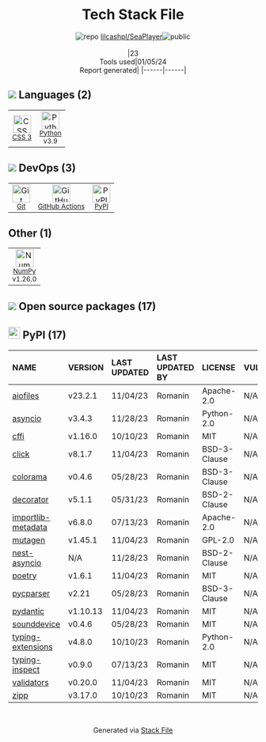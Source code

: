 <!--
&lt;--- Readme.md Snippet without images Start ---&gt;
## Tech Stack
lilcashpl/SeaPlayer is built on the following main stack:

- [Python](https://www.python.org) – Languages
- [NumPy](http://www.numpy.org/) – Data Science Tools
- [GitHub Actions](https://github.com/features/actions) – Continuous Integration

Full tech stack [here](/techstack.md)

&lt;--- Readme.md Snippet without images End ---&gt;

&lt;--- Readme.md Snippet with images Start ---&gt;
## Tech Stack
lilcashpl/SeaPlayer is built on the following main stack:

- <img width='25' height='25' src='https://img.stackshare.io/service/993/pUBY5pVj.png' alt='Python'/> [Python](https://www.python.org) – Languages
- <img width='25' height='25' src='https://img.stackshare.io/service/2179/default_332f874a2edb2686f578aa6389313efcea1eec41.png' alt='NumPy'/> [NumPy](http://www.numpy.org/) – Data Science Tools
- <img width='25' height='25' src='https://img.stackshare.io/service/11563/actions.png' alt='GitHub Actions'/> [GitHub Actions](https://github.com/features/actions) – Continuous Integration

Full tech stack [here](/techstack.md)

&lt;--- Readme.md Snippet with images End ---&gt;
-->
<div align="center">

# Tech Stack File
![](https://img.stackshare.io/repo.svg "repo") [lilcashpl/SeaPlayer](https://github.com/lilcashpl/SeaPlayer)![](https://img.stackshare.io/public_badge.svg "public")
<br/><br/>
|23<br/>Tools used|01/05/24 <br/>Report generated|
|------|------|
</div>

## <img src='https://img.stackshare.io/languages.svg'/> Languages (2)
<table><tr>
  <td align='center'>
  <img width='36' height='36' src='https://img.stackshare.io/service/6727/css.png' alt='CSS 3'>
  <br>
  <sub><a href="https://developer.mozilla.org/en-US/docs/Web/CSS/CSS3">CSS 3</a></sub>
  <br>
  <sub></sub>
</td>

<td align='center'>
  <img width='36' height='36' src='https://img.stackshare.io/service/993/pUBY5pVj.png' alt='Python'>
  <br>
  <sub><a href="https://www.python.org">Python</a></sub>
  <br>
  <sub>v3.9</sub>
</td>

</tr>
</table>

## <img src='https://img.stackshare.io/devops.svg'/> DevOps (3)
<table><tr>
  <td align='center'>
  <img width='36' height='36' src='https://img.stackshare.io/service/1046/git.png' alt='Git'>
  <br>
  <sub><a href="http://git-scm.com/">Git</a></sub>
  <br>
  <sub></sub>
</td>

<td align='center'>
  <img width='36' height='36' src='https://img.stackshare.io/service/11563/actions.png' alt='GitHub Actions'>
  <br>
  <sub><a href="https://github.com/features/actions">GitHub Actions</a></sub>
  <br>
  <sub></sub>
</td>

<td align='center'>
  <img width='36' height='36' src='https://img.stackshare.io/service/12572/-RIWgodF_400x400.jpg' alt='PyPI'>
  <br>
  <sub><a href="https://pypi.org/">PyPI</a></sub>
  <br>
  <sub></sub>
</td>

</tr>
</table>

## Other (1)
<table><tr>
  <td align='center'>
  <img width='36' height='36' src='https://img.stackshare.io/service/2179/default_332f874a2edb2686f578aa6389313efcea1eec41.png' alt='NumPy'>
  <br>
  <sub><a href="http://www.numpy.org/">NumPy</a></sub>
  <br>
  <sub>v1.26.0</sub>
</td>

</tr>
</table>


## <img src='https://img.stackshare.io/group.svg' /> Open source packages (17)</h2>

## <img width='24' height='24' src='https://img.stackshare.io/service/12572/-RIWgodF_400x400.jpg'/> PyPI (17)

|NAME|VERSION|LAST UPDATED|LAST UPDATED BY|LICENSE|VULNERABILITIES|
|:------|:------|:------|:------|:------|:------|
|[aiofiles](https://pypi.org/project/aiofiles)|v23.2.1|11/04/23|Romanin |Apache-2.0|N/A|
|[asyncio](https://pypi.org/project/asyncio)|v3.4.3|11/28/23|Romanin |Python-2.0|N/A|
|[cffi](https://pypi.org/project/cffi)|v1.16.0|10/10/23|Romanin |MIT|N/A|
|[click](https://pypi.org/project/click)|v8.1.7|11/04/23|Romanin |BSD-3-Clause|N/A|
|[colorama](https://pypi.org/project/colorama)|v0.4.6|05/28/23|Romanin |BSD-3-Clause|N/A|
|[decorator](https://pypi.org/project/decorator)|v5.1.1|05/31/23|Romanin |BSD-2-Clause|N/A|
|[importlib-metadata](https://pypi.org/project/importlib-metadata)|v6.8.0|07/13/23|Romanin |Apache-2.0|N/A|
|[mutagen](https://pypi.org/project/mutagen)|v1.45.1|11/04/23|Romanin |GPL-2.0|N/A|
|[nest-asyncio](https://pypi.org/project/nest-asyncio)|N/A|11/28/23|Romanin |BSD-2-Clause|N/A|
|[poetry](https://pypi.org/project/poetry)|v1.6.1|11/04/23|Romanin |MIT|N/A|
|[pycparser](https://pypi.org/project/pycparser)|v2.21|05/28/23|Romanin |BSD-3-Clause|N/A|
|[pydantic](https://pypi.org/project/pydantic)|v1.10.13|11/04/23|Romanin |MIT|N/A|
|[sounddevice](https://pypi.org/project/sounddevice)|v0.4.6|05/28/23|Romanin |MIT|N/A|
|[typing-extensions](https://pypi.org/project/typing-extensions)|v4.8.0|10/10/23|Romanin |Python-2.0|N/A|
|[typing-inspect](https://pypi.org/project/typing-inspect)|v0.9.0|07/13/23|Romanin |MIT|N/A|
|[validators](https://pypi.org/project/validators)|v0.20.0|11/04/23|Romanin |MIT|N/A|
|[zipp](https://pypi.org/project/zipp)|v3.17.0|10/10/23|Romanin |MIT|N/A|

<br/>
<div align='center'>

Generated via [Stack File](https://github.com/marketplace/stack-file)
